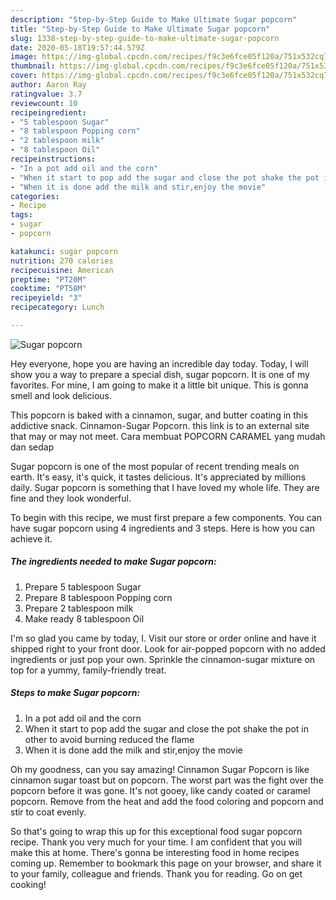 ```yaml
---
description: "Step-by-Step Guide to Make Ultimate Sugar popcorn"
title: "Step-by-Step Guide to Make Ultimate Sugar popcorn"
slug: 1338-step-by-step-guide-to-make-ultimate-sugar-popcorn
date: 2020-05-18T19:57:44.579Z
image: https://img-global.cpcdn.com/recipes/f9c3e6fce05f120a/751x532cq70/sugar-popcorn-recipe-main-photo.jpg
thumbnail: https://img-global.cpcdn.com/recipes/f9c3e6fce05f120a/751x532cq70/sugar-popcorn-recipe-main-photo.jpg
cover: https://img-global.cpcdn.com/recipes/f9c3e6fce05f120a/751x532cq70/sugar-popcorn-recipe-main-photo.jpg
author: Aaron Ray
ratingvalue: 3.7
reviewcount: 10
recipeingredient:
- "5 tablespoon Sugar"
- "8 tablespoon Popping corn"
- "2 tablespoon milk"
- "8 tablespoon Oil"
recipeinstructions:
- "In a pot add oil and the corn"
- "When it start to pop add the sugar and close the pot shake the pot in other to avoid burning reduced the flame"
- "When it is done add the milk and stir,enjoy the movie"
categories:
- Recipe
tags:
- sugar
- popcorn

katakunci: sugar popcorn 
nutrition: 270 calories
recipecuisine: American
preptime: "PT20M"
cooktime: "PT58M"
recipeyield: "3"
recipecategory: Lunch

---
```



![Sugar popcorn](https://img-global.cpcdn.com/recipes/f9c3e6fce05f120a/751x532cq70/sugar-popcorn-recipe-main-photo.jpg)

Hey everyone, hope you are having an incredible day today. Today, I will show you a way to prepare a special dish, sugar popcorn. It is one of my favorites. For mine, I am going to make it a little bit unique. This is gonna smell and look delicious.

This popcorn is baked with a cinnamon, sugar, and butter coating in this addictive snack. Cinnamon-Sugar Popcorn. this link is to an external site that may or may not meet. Cara membuat POPCORN CARAMEL yang mudah dan sedap

Sugar popcorn is one of the most popular of recent trending meals on earth. It's easy, it's quick, it tastes delicious. It's appreciated by millions daily. Sugar popcorn is something that I have loved my whole life. They are fine and they look wonderful.


To begin with this recipe, we must first prepare a few components. You can have sugar popcorn using 4 ingredients and 3 steps. Here is how you can achieve it.

<!--inarticleads1-->

##### The ingredients needed to make Sugar popcorn:

1. Prepare 5 tablespoon Sugar
1. Prepare 8 tablespoon Popping corn
1. Prepare 2 tablespoon milk
1. Make ready 8 tablespoon Oil


I&#39;m so glad you came by today, I. Visit our store or order online and have it shipped right to your front door. Look for air-popped popcorn with no added ingredients or just pop your own. Sprinkle the cinnamon-sugar mixture on top for a yummy, family-friendly treat. 

<!--inarticleads2-->

##### Steps to make Sugar popcorn:

1. In a pot add oil and the corn
1. When it start to pop add the sugar and close the pot shake the pot in other to avoid burning reduced the flame
1. When it is done add the milk and stir,enjoy the movie


Oh my goodness, can you say amazing! Cinnamon Sugar Popcorn is like cinnamon sugar toast but on popcorn. The worst part was the fight over the popcorn before it was gone. It&#39;s not gooey, like candy coated or caramel popcorn. Remove from the heat and add the food coloring and popcorn and stir to coat evenly. 

So that's going to wrap this up for this exceptional food sugar popcorn recipe. Thank you very much for your time. I am confident that you will make this at home. There's gonna be interesting food in home recipes coming up. Remember to bookmark this page on your browser, and share it to your family, colleague and friends. Thank you for reading. Go on get cooking!
